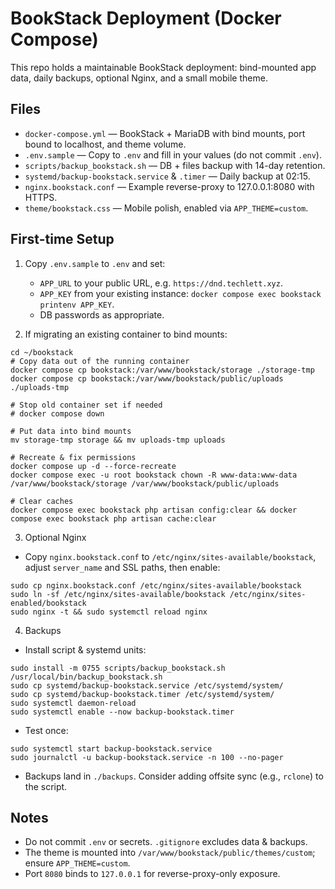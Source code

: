 # BookStack Deployment (Docker Compose)

This repo holds a maintainable BookStack deployment: bind-mounted app data, daily backups, optional Nginx, and a small mobile theme.

## Files
- `docker-compose.yml` — BookStack + MariaDB with bind mounts, port bound to localhost, and theme volume.
- `.env.sample` — Copy to `.env` and fill in your values (do not commit `.env`).
- `scripts/backup_bookstack.sh` — DB + files backup with 14-day retention.
- `systemd/backup-bookstack.service` & `.timer` — Daily backup at 02:15.
- `nginx.bookstack.conf` — Example reverse-proxy to 127.0.0.1:8080 with HTTPS.
- `theme/bookstack.css` — Mobile polish, enabled via `APP_THEME=custom`.

## First-time Setup
1) Copy `.env.sample` to `.env` and set:
   - `APP_URL` to your public URL, e.g. `https://dnd.techlett.xyz`.
   - `APP_KEY` from your existing instance: `docker compose exec bookstack printenv APP_KEY`.
   - DB passwords as appropriate.

2) If migrating an existing container to bind mounts:
```
cd ~/bookstack
# Copy data out of the running container
docker compose cp bookstack:/var/www/bookstack/storage ./storage-tmp
docker compose cp bookstack:/var/www/bookstack/public/uploads ./uploads-tmp

# Stop old container set if needed
# docker compose down

# Put data into bind mounts
mv storage-tmp storage && mv uploads-tmp uploads

# Recreate & fix permissions
docker compose up -d --force-recreate
docker compose exec -u root bookstack chown -R www-data:www-data /var/www/bookstack/storage /var/www/bookstack/public/uploads

# Clear caches
docker compose exec bookstack php artisan config:clear && docker compose exec bookstack php artisan cache:clear
```

3) Optional Nginx
- Copy `nginx.bookstack.conf` to `/etc/nginx/sites-available/bookstack`, adjust `server_name` and SSL paths, then enable:
```
sudo cp nginx.bookstack.conf /etc/nginx/sites-available/bookstack
sudo ln -sf /etc/nginx/sites-available/bookstack /etc/nginx/sites-enabled/bookstack
sudo nginx -t && sudo systemctl reload nginx
```

4) Backups
- Install script & systemd units:
```
sudo install -m 0755 scripts/backup_bookstack.sh /usr/local/bin/backup_bookstack.sh
sudo cp systemd/backup-bookstack.service /etc/systemd/system/
sudo cp systemd/backup-bookstack.timer /etc/systemd/system/
sudo systemctl daemon-reload
sudo systemctl enable --now backup-bookstack.timer
```
- Test once:
```
sudo systemctl start backup-bookstack.service
sudo journalctl -u backup-bookstack.service -n 100 --no-pager
```
- Backups land in `./backups`. Consider adding offsite sync (e.g., `rclone`) to the script.

## Notes
- Do not commit `.env` or secrets. `.gitignore` excludes data & backups.
- The theme is mounted into `/var/www/bookstack/public/themes/custom`; ensure `APP_THEME=custom`.
- Port `8080` binds to `127.0.0.1` for reverse-proxy-only exposure.

